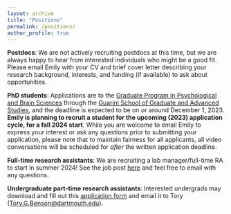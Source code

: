 ```yaml
---
layout: archive
title: "Positions"
permalink: /positions/
author_profile: true
---
```


**Postdocs**: We are not actively recruiting postdocs at this time, but we are always happy to hear from interested individuals who might be a good fit. Please email Emily with your CV and brief cover letter describing your research background, interests, and funding (if available) to ask about opportunities.

**PhD students**: Applications are to the [Graduate Program in Psychological and Brain Sciences](https://pbs.dartmouth.edu/graduate-program-psychological-and-brain-sciences) through the [Guarini School of Graduate and Advanced Studies](https://graduate.dartmouth.edu/), and the deadline is expected to be on or around December 1, 2023. **Emily is planning to recruit a student for the upcoming (2023) application cycle, for a fall 2024 start**. While you are welcome to email Emily to express your interest or ask any questions prior to submitting your application, please note that to maintain fairness for all applicants, all video conversations will be scheduled for *after* the written application deadline. 

**Full-time research assistants**: We are recruiting a lab manager/full-time RA to start in summer 2024! See the job post [here](https://searchjobs.dartmouth.edu/postings/72747/) and feel free to email with any questions.

**Undergraduate part-time research assistants**: Interested undergrads may download and fill out this [application form](https://docs.google.com/document/d/1wlPxIw6OAbRHHOJvx1yPzkhXAGOu-2bjb6JHo-aTsBE/edit?usp=sharing) and email it to Tory ([Tory.G.Benson@dartmouth.edu](mailto:Tory.g.benson@dartmouth.edu)).
